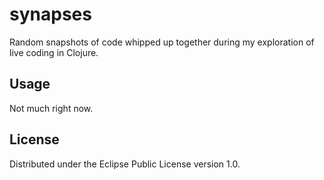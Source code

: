 # synapses

Random snapshots of code whipped up together during my exploration of live coding in Clojure.

## Usage

Not much right now.

## License

Distributed under the Eclipse Public License version 1.0.
